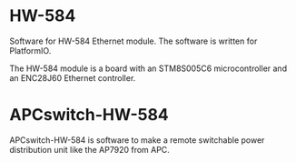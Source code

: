 # HW-584
Software for HW-584 Ethernet module.
The software is written for PlatformIO.

The HW-584 module is a board with an STM8S005C6 microcontroller and an  ENC28J60 Ethernet controller.

# APCswitch-HW-584
APCswitch-HW-584 is software to make a remote switchable power distribution unit like the AP7920 from APC.
